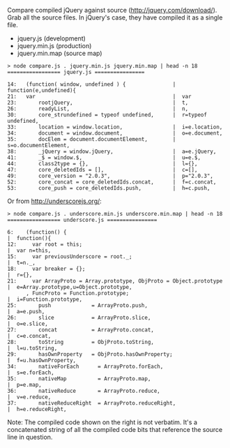 Compare compiled jQuery against source (http://jquery.com/download/). Grab all the source files. In jQuery's case, they have compiled it as a single file.
+   jquery.js (development)
+   jquery.min.js (production)
+   jquery.min.map (source map)

```text
> node compare.js . jquery.min.js jquery.min.map | head -n 18
================= jquery.js ================

14:   (function( window, undefined ) {               |  function(e,undefined){
21:   var                                            |  var
23:       rootjQuery,                                |  t,
26:       readyList,                                 |  n,
30:       core_strundefined = typeof undefined,      |  r=typeof undefined,
33:       location = window.location,                |  i=e.location,
34:       document = window.document,                |  o=e.document,
35:       docElem = document.documentElement,        |  s=o.documentElement,
38:       _jQuery = window.jQuery,                   |  a=e.jQuery,
41:       _$ = window.$,                             |  u=e.$,
44:       class2type = {},                           |  l={},
47:       core_deletedIds = [],                      |  c=[],
49:       core_version = "2.0.3",                    |  p="2.0.3",
52:       core_concat = core_deletedIds.concat,      |  f=c.concat,
53:       core_push = core_deletedIds.push,          |  h=c.push,
```

Or from http://underscorejs.org/:

```text
> node compare.js . underscore.min.js underscore.min.map | head -n 18
================= underscore.js ================

6:    (function() {                                                    |  function(){
12:     var root = this;                                               |  var n=this,
15:     var previousUnderscore = root._;                               |  t=n._,
18:     var breaker = {};                                              |  r={},
21:     var ArrayProto = Array.prototype, ObjProto = Object.prototype  |  e=Array.prototype,u=Object.prototype, 
      , FuncProto = Function.prototype;                                |  i=Function.prototype, 
25:       push             = ArrayProto.push,                          |  a=e.push,
26:       slice            = ArrayProto.slice,                         |  o=e.slice,
27:       concat           = ArrayProto.concat,                        |  c=e.concat,
28:       toString         = ObjProto.toString,                        |  l=u.toString,
29:       hasOwnProperty   = ObjProto.hasOwnProperty;                  |  f=u.hasOwnProperty,
34:       nativeForEach      = ArrayProto.forEach,                     |  s=e.forEach,
35:       nativeMap          = ArrayProto.map,                         |  p=e.map,
36:       nativeReduce       = ArrayProto.reduce,                      |  v=e.reduce,
37:       nativeReduceRight  = ArrayProto.reduceRight,                 |  h=e.reduceRight,
```

Note: The compiled code shown on the right is not verbatim. It's a concatenated string of all the compiled code bits that reference the source line in question.